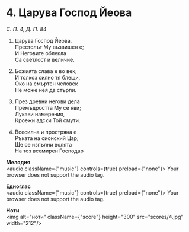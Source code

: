 # 4. Царува Господ Йеова

_С. П. 4, Д. П. 84_

1. Царува Господ Йеова,  
Престолът Му възвишен е;  
И Неговите облекла  
Са светлост и величие.  

2. Божията слава е во век;  
И толкоз силно тя блещи,  
Око на смъртен человек  
Не може нея да стърпи.  

3. През древни негови дела  
Премъдростта Му се яви;  
Лукави намерения,  
Кроежи адски Той смути.  

4. Всесилна и простряна е  
Ръката на сионский Цар;  
Ще се изпълни волята  
На тоз всемирен Господар

**Мелодия**  
<audio className={"music"} controls={true} preload={"none"}>
    <source src="mp3/4.mp3" type="audio/mpeg"/>
    Your browser does not support the audio tag.
</audio>

**Едноглас**  
<audio className={"music"} controls={true} preload={"none"}>
    <source src="transp/4.mp3" type="audio/mpeg"/>
    Your browser does not support the audio tag.
</audio>

**Ноти**  
<img alt="ноти" className={"score"} height="300" src="scores/4.jpg" width="212"/>
